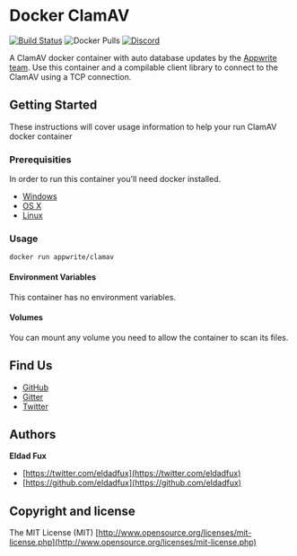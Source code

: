 # Docker ClamAV

[![Build Status](https://travis-ci.org/appwrite/php-clamav.svg?branch=master)](https://travis-ci.org/appwrite/php-clamav)
![Docker Pulls](https://img.shields.io/docker/pulls/appwrite/clamav.svg)
[![Discord](https://img.shields.io/discord/564160730845151244)](https://discord.gg/GSeTUeA)

A ClamAV docker container with auto database updates by the [Appwrite team](https://appwrite.io). Use this container and a compilable client library to connect to the ClamAV using a TCP connection.

## Getting Started

These instructions will cover usage information to help your run ClamAV docker container 

### Prerequisities

In order to run this container you'll need docker installed.

* [Windows](https://docs.docker.com/windows/started)
* [OS X](https://docs.docker.com/mac/started/)
* [Linux](https://docs.docker.com/linux/started/)

### Usage

```shell
docker run appwrite/clamav
```

#### Environment Variables

This container has no environment variables. 

#### Volumes

You can mount any volume you need to allow the container to scan its files. 

## Find Us

* [GitHub](https://github.com/appwrite)
* [Gitter](https://gitter.im/utopia-php/community?utm_source=share-link&utm_medium=link&utm_campaign=share-link)
* [Twitter](https://twitter.com/appwrite_io)

## Authors

**Eldad Fux**

+ [https://twitter.com/eldadfux](https://twitter.com/eldadfux)
+ [https://github.com/eldadfux](https://github.com/eldadfux)

## Copyright and license

The MIT License (MIT) [http://www.opensource.org/licenses/mit-license.php](http://www.opensource.org/licenses/mit-license.php)
